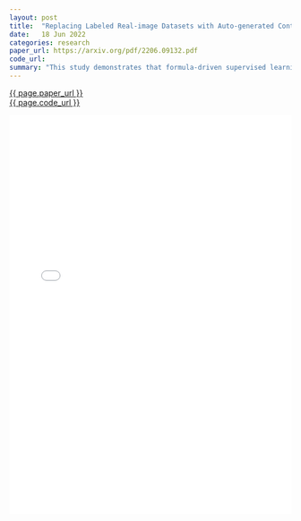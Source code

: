 ```yaml
---
layout: post
title:  "Replacing Labeled Real-image Datasets with Auto-generated Contours"
date:   18 Jun 2022
categories: research
paper_url: https://arxiv.org/pdf/2206.09132.pdf
code_url: 
summary: "This study demonstrates that formula-driven supervised learning (FDSL) can achieve or surpass the performance of ImageNet-21k pre-training for Vision Transformers (ViTs) without using real images or relying on human or self-supervision. Notably, a ViT-Base model pre-trained with FDSL achieved 82.7% top-1 accuracy on ImageNet-1k, exceeding the 81.8% accuracy from ImageNet-21k pre-training, under identical conditions. Synthetic images generated by FDSL circumvent issues associated with real images, such as privacy/copyright concerns, labeling inaccuracies, and biases, offering a promising avenue for pre-training general models. Investigating the effectiveness of synthetic images, we explored two hypotheses: the importance of object contours in FDSL datasets and the impact of increasing parameter complexity for label creation on pre-training performance. Our findings suggest that simple object contours can match fractal-based dataset performance and that increasing pre-training task difficulty enhances fine-tuning accuracy."
---
```


<style>
.responsive-pdf-container {
    overflow: hidden;
    padding-top: 141.42%; /* 16:9 Aspect Ratio, adjust as needed */
    position: relative;
}

.responsive-pdf-container iframe {
    border: none;
    height: 100%;
    left: 0;
    position: absolute;
    top: 0;
    width: 100%;
}
</style>

<a href="{{ page.paper_url }}">{{ page.paper_url }}</a><br>
<a href="{{ page.code_url }}">{{ page.code_url }}</a>

<div class="responsive-pdf-container">
    <iframe src="{{ page.paper_url }}" style="border: none;"></iframe>
</div>